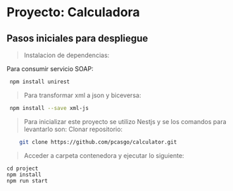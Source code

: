 # Proyecto: Calculadora
## Pasos iniciales para despliegue
>Instalacion de dependencias:

Para consumir servicio SOAP:
```sh
 npm install unirest
```
>Para transformar xml a json y biceversa:
```sh
 npm install --save xml-js
```
>Para inicializar este proyecto se utilizo Nestjs y se los comandos para levantarlo son:
>Clonar repositorio:
```sh
    git clone https://github.com/pcasgo/calculator.git
```
>Acceder a carpeta contenedora y ejecutar lo siguiente:

    cd project
    npm install
    npm run start
